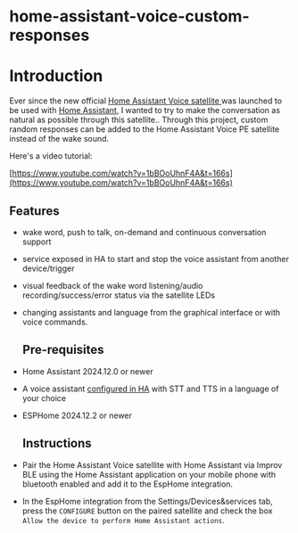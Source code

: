 # home-assistant-voice-custom-responses
# Introduction

Ever since the new official [Home Assistant Voice satellite ](https://www.home-assistant.io/voice-pe/) was launched to be used with [Home Assistant](https://www.home-assistant.io/), I wanted to try to make the conversation as natural as possible through this satellite..
Through this project, custom random responses can be added to the Home Assistant Voice PE satellite instead of the wake sound.

 Here's a video tutorial:

[https://www.youtube.com/watch?v=1bBOoUhnF4A&t=166s](https://www.youtube.com/watch?v=1bBOoUhnF4A&t=166s)

## Features

- wake word, push to talk, on-demand and continuous conversation support
- service exposed in HA to start and stop the voice assistant from another device/trigger
- visual feedback of the wake word listening/audio recording/success/error status via the satellite LEDs
- changing assistants and language from the graphical interface or with voice commands.

  ## Pre-requisites

- Home Assistant 2024.12.0 or newer
- A voice assistant [configured in HA](https://my.home-assistant.io/redirect/voice_assistants/) with STT and TTS in a language of your choice
- ESPHome  2024.12.2 or newer

  ## Instructions
- Pair the Home Assistant Voice satellite with Home Assistant via Improv BLE using the Home Assistant application on your mobile phone with bluetooth enabled and add it to the EspHome integration.
- In the EspHome integration from the Settings/Devices&services tab, press the `CONFIGURE` button on the paired satellite and check the box `Allow the device to perform Home Assistant actions`.
